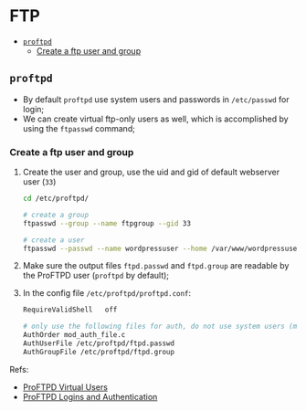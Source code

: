 FTP
==============

- [`proftpd`](#proftpd)
    - [Create a ftp user and group](#create-a-ftp-user-and-group)


## `proftpd`

* By default `proftpd` use system users and passwords in `/etc/passwd` for login;
* We can create virtual ftp-only users as well, which is accomplished by using the `ftpasswd` command;

### Create a ftp user and group

1. Create the user and group, use the uid and gid of default webserver user (`33`)

    ```sh
    cd /etc/proftpd/

    # create a group
    ftpasswd --group --name ftpgroup --gid 33

    # create a user
    ftpasswd --passwd --name wordpressuser --home /var/www/wordpressuser_home/ --shell /bin/false --uid 33 --gid 33
    ```

2. Make sure the output files `ftpd.passwd` and `ftpd.group` are readable by the ProFTPD user (`proftpd` by default);

3. In the config file `/etc/proftpd/proftpd.conf`:

    ```sh
    RequireValidShell   off

    # only use the following files for auth, do not use system users (mod_auth_unix.c)
    AuthOrder mod_auth_file.c
    AuthUserFile /etc/proftpd/ftpd.passwd
    AuthGroupFile /etc/proftpd/ftpd.group
    ```

Refs:

* [ProFTPD Virtual Users][proftpd_virtual_users]
* [ProFTPD Logins and Authentication][proftpd_auth]

[proftpd_virtual_users]: http://www.proftpd.org/docs/howto/VirtualUsers.html
[proftpd_auth]: http://www.proftpd.org/docs/howto/Authentication.html
